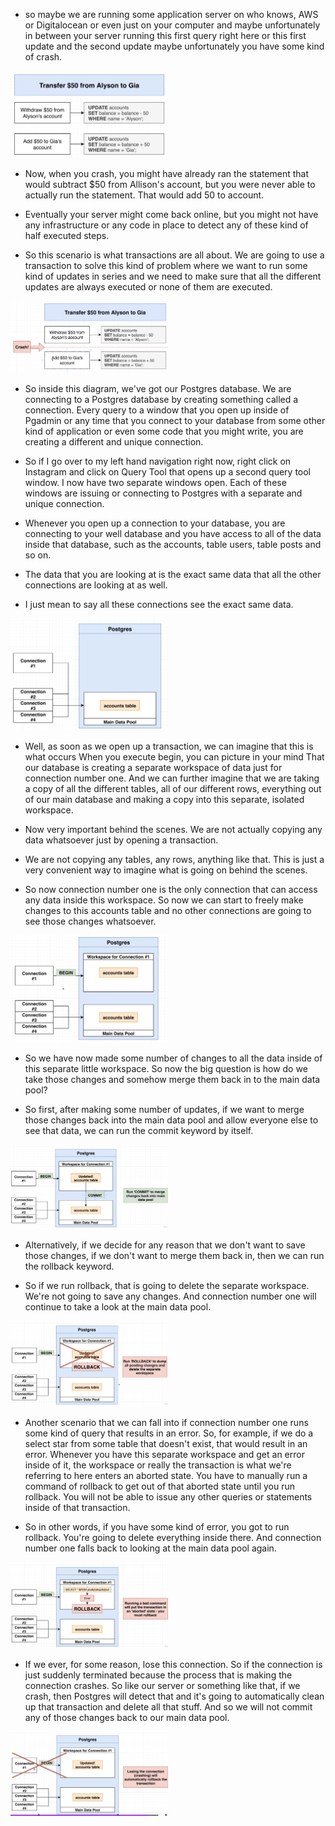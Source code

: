 - so maybe we are running some application server on who knows, AWS or Digitalocean or even just on your computer and maybe unfortunately in between your server running this first query right here or this first update and the second update maybe unfortunately you have some kind of crash.

[<img src="./pictures/transactions_01.png" width="50%"/>](./pictures/transactions_01.png)

-  Now, when you crash, you might have already ran the statement that would subtract $50 from Allison's account, but you were never able to actually run the statement. That would add 50 to account.

- Eventually your server might come back online, but you might not have any infrastructure or any code in place to detect any of these kind of half executed steps.

- So this scenario is what transactions are all about. We are going to use a transaction to solve this kind of problem where we want to run some kind of updates in series and we need to make sure that all the different updates are always executed or none of them are executed.

[<img src="./pictures/transactions_02.png" width="50%"/>](./pictures/transactions_02.png)

- So inside this diagram, we've got our Postgres database. We are connecting to a Postgres database by creating something called a connection. Every query to a window that you open up inside of Pgadmin or any time that you connect to your database from some other kind of application or even some code that you might write, you are creating a different and unique connection.

- So if I go over to my left hand navigation right now, right click on Instagram and click on Query Tool that opens up a second query tool window. I now have two separate windows open. Each of these windows are issuing or connecting to Postgres with a separate and unique connection.

- Whenever you open up a connection to your database, you are connecting to your well database and you have access to all of the data inside that database, such as the accounts, table users, table posts and so on.

- The data that you are looking at is the exact same data that all the other connections are looking at as well.

- I just mean to say all these connections see the exact same data.

[<img src="./pictures/postgres_connection_diagram.png" width="50%"/>](./pictures/postgres_connection_diagram.png)

- Well, as soon as we open up a transaction, we can imagine that this is what occurs When you execute begin, you can picture in your mind That our database is creating a separate workspace of data just for connection number one. And we can further imagine that we are taking a copy of all the different tables, all of our different rows, everything out of our main database and making a copy into this separate, isolated workspace.

- Now very important behind the scenes. We are not actually copying any data whatsoever just by opening a transaction.

- We are not copying any tables, any rows, anything like that. This is just a very convenient way to imagine what is going on behind the scenes.

- So now connection number one is the only connection that can access any data inside this workspace. So now we can start to freely make changes to this accounts table and no other connections are going to see those changes whatsoever.

[<img src="./pictures/transaction_begin.png" width="50%"/>](./pictures/transaction_begin.png)

- So we have now made some number of changes to all the data inside of this separate little workspace. So now the big question is how do we take those changes and somehow merge them back in to the main data pool?

- So first, after making some number of updates, if we want to merge those changes back into the main data pool and allow everyone else to see that data, we can run the commit keyword by itself.

[<img src="./pictures/commit_postgres.png" width="50%"/>](./pictures/commit_postgres.png)

- Alternatively, if we decide for any reason that we don't want to save those changes, if we don't want to merge them back in, then we can run the rollback keyword.

- So if we run rollback, that is going to delete the separate workspace. We're not going to save any changes. And connection number one will continue to take a look at the main data pool.

[<img src="./pictures/rollback.png" width="50%"/>](./pictures/rollback.png)

- Another scenario that we can fall into if connection number one runs some kind of query that results in an error. So, for example, if we do a select star from some table that doesn't exist, that would result in an error. Whenever you have this separate workspace and get an error inside of it, the workspace or really the transaction is what we're referring to here enters an aborted state. You have to manually run a command of rollback to get out of that aborted state until you run rollback. You will not be able to issue any other queries or statements inside of that transaction.

- So in other words, if you have some kind of error, you got to run rollback. You're going to delete everything inside there. And connection number one falls back to looking at the main data pool again.


[<img src="./pictures/transaction_error.png" width="50%"/>](./pictures/transaction_error.png)

- If we ever, for some reason, lose this connection. So if the connection is just suddenly terminated because the process that is making the connection crashes. So like our server or something like that, if we crash, then Postgres will detect that and it's going to automatically clean up that transaction and delete all that stuff. And so we will not commit any of those changes back to our main data pool.

[<img src="./pictures/connection_loss.png" width="50%"/>](./pictures/connection_loss.png)



